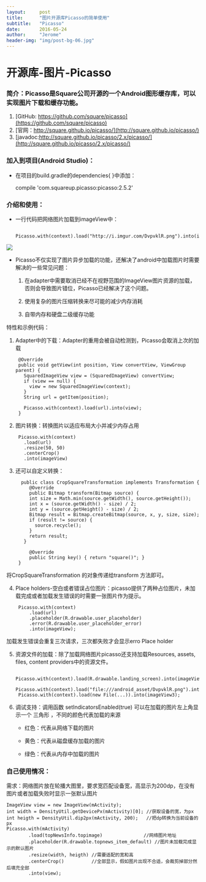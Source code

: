 ```yaml
---
layout:     post
title:      "图片开源库Picasso的简单使用"
subtitle:   "Picasso"
date:       2016-05-24 
author:     "Jerome"
header-img: "img/post-bg-06.jpg"
---
```



# 开源库-图片-Picasso

### 简介：Picasso是Square公司开源的一个Android图形缓存库，可以实现图片下载和缓存功能。
  
1. [GitHub: https://github.com/square/picasso](https://github.com/square/picasso)  
2. [官网：http://square.github.io/picasso/](http://square.github.io/picasso/)
3. [javadoc:http://square.github.io/picasso/2.x/picasso/](http://square.github.io/picasso/2.x/picasso/)


### 加入到项目(Android Studio)：


- 在项目的build.gradle的dependencies{ }中添加：

	compile 'com.squareup.picasso:picasso:2.5.2'



### 介绍和使用：


-  一行代码把网络图片加载到imageView中：

			Picasso.with(context).load("http://i.imgur.com/DvpvklR.png").into(imageView);
![](http://www.jcodecraeer.com/uploads/20140731/67391406772378.png)
- Picasso不仅实现了图片异步加载的功能，还解决了android中加载图片时需要解决的一些常见问题：
	
	1. 在adapter中需要取消已经不在视野范围的ImageView图片资源的加载，否则会导致图片错位，Picasso已经解决了这个问题。
	
	2. 使用复杂的图片压缩转换来尽可能的减少内存消耗
		
	3. 自带内存和硬盘二级缓存功能
		 
特性和示例代码：

1. Adapter中的下载：Adapter的重用会被自动检测到，Picasso会取消上次的加载

		@Override 
 		public void getView(int position, View convertView, ViewGroup parent) {
		  SquaredImageView view = (SquaredImageView) convertView;
		  if (view == null) {
		    view = new SquaredImageView(context);
		  }
		  String url = getItem(position);
		
		  Picasso.with(context).load(url).into(view);
		}
2. 图片转换：转换图片以适应布局大小并减少内存占用

		Picasso.with(context)
		  .load(url)
		  .resize(50, 50)
		  .centerCrop()
		  .into(imageView)	 

3. 还可以自定义转换：

		 public class CropSquareTransformation implements Transformation {
		    @Override 
			public Bitmap transform(Bitmap source) {
		    int size = Math.min(source.getWidth(), source.getHeight());
		    int x = (source.getWidth() - size) / 2;
		    int y = (source.getHeight() - size) / 2;
		    Bitmap result = Bitmap.createBitmap(source, x, y, size, size);
		    if (result != source) {
		      source.recycle();
		    }
		    return result;
		  }
		
		    @Override 
			public String key() { return "square()"; }
		}
将CropSquareTransformation 的对象传递给transform 方法即可。

4. Place holders-空白或者错误占位图片：picasso提供了两种占位图片，未加载完成或者加载发生错误的时需要一张图片作为提示。

		Picasso.with(context)
		    .load(url)
		    .placeholder(R.drawable.user_placeholder)
		    .error(R.drawable.user_placeholder_error)
		    .into(imageView);
加载发生错误会重复三次请求，三次都失败才会显示erro Place holder

5. 资源文件的加载：除了加载网络图片picasso还支持加载Resources, assets, files, content providers中的资源文件。
		
		Picasso.with(context).load(R.drawable.landing_screen).into(imageView1);
		Picasso.with(context).load("file:///android_asset/DvpvklR.png").into(imageView2);
		Picasso.with(context).load(new File(...)).into(imageView3);
6. 调试支持：调用函数 setIndicatorsEnabled(true) 可以在加载的图片左上角显示一个 三角形 ，不同的颜色代表加载的来源

	- 红色：代表从网络下载的图片
		
	- 黄色：代表从磁盘缓存加载的图片
		
	- 绿色：代表从内存中加载的图片



### 自己使用情况：

需求：网络图片放在轮播大图里，要求宽匹配设备宽，高显示为200dp，在没有图片或者加载失败时显示一张默认图片

	ImageView view = new ImageView(mActivity);
    int width = DensityUtil.getDevicePx(mActivity)[0]; //获取设备的宽，为px
    int heigth = DensityUtil.dip2px(mActivity, 200);   //把dp转换为当前设备的px
    Picasso.with(mActivity)
            .load(topNewsInfo.topimage)               //网络图片地址
            .placeholder(R.drawable.topnews_item_default) //图片未加载完成显示的默认图片
            .resize(width, heigth) //需要适配的宽和高
            .centerCrop()          //全部显示，假如图片出现不合适，会裁剪掉部分然后填充全部
            .into(view);